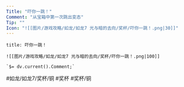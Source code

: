 ```yaml
---
Title: "吓你一跳！"
Comment: "从宝箱中第一次跳出变态"
Tip: ""
Icon: "![[图片/游戏攻略/如龙/如龙7 光与暗的去向/奖杯/吓你一跳！.png|30]]"
---
```

```ad-common-bronze-trophy
title: 吓你一跳！

![[图片/游戏攻略/如龙/如龙7 光与暗的去向/奖杯/吓你一跳！.png|100]]

`$= dv.current().Comment;`

```

#如龙/如龙7/奖杯/铜 #奖杯 #奖杯/铜
